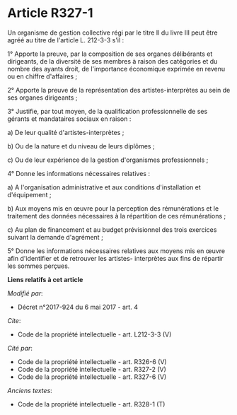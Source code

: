 # Article R327-1

Un organisme de gestion collective régi par le titre II du livre III peut être agréé au titre de l'article L. 212-3-3 s'il : 

1° Apporte la preuve, par la composition de ses organes délibérants et dirigeants, de la diversité de ses membres à raison
des catégories et du nombre des ayants droit, de l'importance économique exprimée en revenu ou en chiffre d'affaires ; 

2° Apporte la preuve de la représentation des artistes-interprètes au sein de ses organes dirigeants ; 

3° Justifie, par tout moyen, de la qualification professionnelle de ses gérants et mandataires sociaux en raison : 

a) De leur qualité d'artistes-interprètes ; 

b) Ou de la nature et du niveau de leurs diplômes ; 

c) Ou de leur expérience de la gestion d'organismes professionnels ; 

4° Donne les informations nécessaires relatives : 

a) A l'organisation administrative et aux conditions d'installation et d'équipement ; 

b) Aux moyens mis en œuvre pour la perception des rémunérations et le traitement des données nécessaires à la répartition de
ces rémunérations ; 

c) Au plan de financement et au budget prévisionnel des trois exercices suivant la demande d'agrément ; 

5° Donne les informations nécessaires relatives aux moyens mis en œuvre afin d'identifier et de retrouver les artistes-
interprètes aux fins de répartir les sommes perçues.

**Liens relatifs à cet article**

_Modifié par_:

  - Décret n°2017-924 du 6 mai 2017 - art. 4

_Cite_:

  - Code de la propriété intellectuelle - art. L212-3-3 (V)

_Cité par_:

  - Code de la propriété intellectuelle - art. R326-6 (V)
  - Code de la propriété intellectuelle - art. R327-2 (V)
  - Code de la propriété intellectuelle - art. R327-6 (V)

_Anciens textes_:

  - Code de la propriété intellectuelle - art. R328-1 (T)
